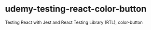 # udemy-testing-react-color-button
Testing React with Jest and React Testing Library (RTL), color-button
